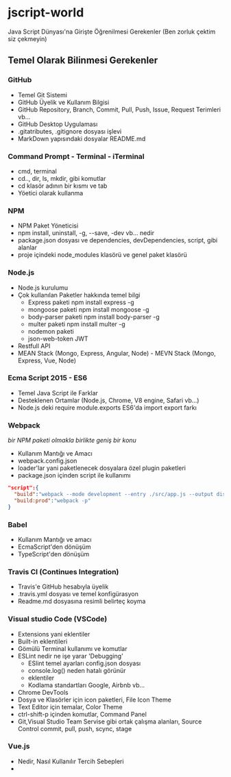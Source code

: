 # jscript-world
Java Script Dünyası'na Girişte Öğrenilmesi Gerekenler (Ben zorluk çektim siz çekmeyin)

## Temel Olarak Bilinmesi Gerekenler

### GitHub

* Temel Git Sistemi
* GitHub Üyelik ve Kullanım Bilgisi
* GitHub Repository, Branch, Commit, Pull, Push, Issue, Request Terimleri vb...
* GitHub Desktop Uygulaması
* .gitatributes, .gitignore dosyası işlevi
* MarkDown yapısındaki dosyalar README.md

### Command Prompt - Terminal - iTerminal

* cmd, terminal
* cd.., dir, ls, mkdir, gibi komutlar
* cd klasör adının bir kısmı ve tab
* Yöetici olarak kullanma

### NPM
  
* NPM Paket Yöneticisi
* npm install, uninstall, -g, --save, -dev vb... nedir
* package.json dosyası ve dependencies, devDependencies, script, gibi alanlar
* proje içindeki node_modules klasörü ve genel paket klasörü
  
### Node.js

* Node.js kurulumu
* Çok kullanılan Paketler hakkında temel bilgi
  * Express paketi npm install express -g
  * mongoose paketi npm install mongoose -g
  * body-parser paketi npm install body-parser -g
  * multer paketi npm install multer -g
  * nodemon paketi
  * json-web-token JWT
* Restfull API
* MEAN Stack (Mongo, Express, Angular, Node) - MEVN Stack (Mongo, Express, Vue, Node)

### Ecma Script 2015 - ES6

* Temel Java Script ile Farklar
* Desteklenen Ortamlar (Node.js, Chrome, V8 engine, Safari vb...)
* Node.js deki require module.exports ES6'da import export farkı

### Webpack

*bir NPM paketi olmakla birlikte geniş bir konu*

* Kullanım Mantığı ve Amacı
* webpack.config.json
* loader'lar yani paketlenecek dosyalara özel plugin paketleri
* package.json içinden script ile kullanımı

```json
"script":{
  "build":"webpack --mode development --entry ./src/app.js --output dist/bundle.js",
  "build:prod":"webpack -p"
}
```

### Babel

* Kullanım Mantığı ve amacı
* EcmaScript'den dönüşüm
* TypeScript'den dönüşüm

### Travis CI (Continues Integration)

* Travis'e GitHub hesabıyla üyelik
* .travis.yml dosyası ve temel konfigürasyon
* Readme.md dosyasına resimli belirteç koyma

### Visual studio Code (VSCode)

* Extensions yani eklentiler
* Built-in eklentileri
* Gömülü Terminal kullanımı ve komutlar
* ESLint nedir ne işe yarar 'Debugging'
  * ESlint temel ayarları config.json dosyası
  * console.log() neden hatalı görünür
  * eklentiler
  * Kodlama standartları Google, Airbnb vb...
* Chrome DevTools
* Dosya ve Klasörler için icon paketleri, File Icon Theme
* Text Editor için temalar, Color Theme
* ctrl-shift-p içinden komutlar, Command Panel
* Git,Visual Studio Team Servise gibi ortak çalışma alanları, Source Control commit, pull, push, scync, stage

### Vue.js

* Nedir, Nasıl Kullanılır Tercih Sebepleri
* <template> tagı kullanımı ve tek sayfada js,css,html - pwa
* Vuex, vue-router, vue-cli, vue-loader, Vue DevTool
* Sunucu tabanlı vue çalıştırma, SSR Server Side Rendering
* Örnek uygulama Şablonu

### Electron.js

* Masaüstü Platform bağımsız uygulama geliştrime
* Electron ile yapılan Popüler Uygulamalar VSCode, Npm Desktop, Github desktop, MongoDB Compass, Postman
* Örnek Uygulama Şablonu

### Mongo DB

* MongoDB kurulumu
* MongoDB Atlas Servisi
* MongoDB Compass Uygulaması
* MongoDB Document Base Veri tabanı mantığı BSON
* MongoDB Stitch nedir Firebase benzerliği Three way Binding















